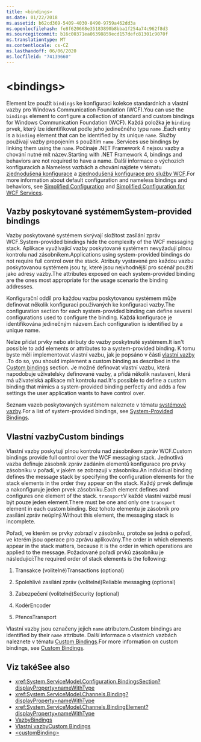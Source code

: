 ```yaml
---
title: <bindings>
ms.date: 01/22/2018
ms.assetid: b62cd369-5409-4030-8490-9759a462dd3a
ms.openlocfilehash: fe8f620668e35183890b8bba1f254a74c962f8d3
ms.sourcegitcommit: b16c00371ea06398859ecd157defc81301c9070f
ms.translationtype: MT
ms.contentlocale: cs-CZ
ms.lasthandoff: 06/06/2020
ms.locfileid: "74139660"
---
```

# \<bindings>

<span data-ttu-id="aba0f-101">Element lze použít `bindings` ke konfiguraci kolekce standardních a vlastní vazby pro Windows Communication Foundation (WCF).</span><span class="sxs-lookup"><span data-stu-id="aba0f-101">You can use the `bindings` element to configure a collection of standard and custom bindings for Windows Communication Foundation (WCF).</span></span> <span data-ttu-id="aba0f-102">Každá položka je `binding` prvek, který lze identifikovat podle jeho jedinečného typu `name` .</span><span class="sxs-lookup"><span data-stu-id="aba0f-102">Each entry is a `binding` element that can be identified by its unique `name`.</span></span> <span data-ttu-id="aba0f-103">Služby používají vazby propojením s použitím `name` .</span><span class="sxs-lookup"><span data-stu-id="aba0f-103">Services use bindings by linking them using the `name`.</span></span> <span data-ttu-id="aba0f-104">Počínaje .NET Framework 4 nejsou vazby a chování nutné mít název.</span><span class="sxs-lookup"><span data-stu-id="aba0f-104">Starting with .NET Framework 4, bindings and behaviors are not required to have a name.</span></span> <span data-ttu-id="aba0f-105">Další informace o výchozích konfiguracích a Nameless vazbách a chování najdete v tématu [zjednodušená konfigurace](../../../wcf/simplified-configuration.md) a [zjednodušená konfigurace pro služby WCF](../../../wcf/samples/simplified-configuration-for-wcf-services.md).</span><span class="sxs-lookup"><span data-stu-id="aba0f-105">For more information about default configuration and nameless bindings and behaviors, see [Simplified Configuration](../../../wcf/simplified-configuration.md) and [Simplified Configuration for WCF Services](../../../wcf/samples/simplified-configuration-for-wcf-services.md).</span></span>

## <a name="system-provided-bindings"></a><span data-ttu-id="aba0f-106">Vazby poskytované systémem</span><span class="sxs-lookup"><span data-stu-id="aba0f-106">System-provided bindings</span></span>

<span data-ttu-id="aba0f-107">Vazby poskytované systémem skrývají složitost zasílání zpráv WCF.</span><span class="sxs-lookup"><span data-stu-id="aba0f-107">System-provided bindings hide the complexity of the WCF messaging stack.</span></span> <span data-ttu-id="aba0f-108">Aplikace využívající vazby poskytované systémem nevyžadují plnou kontrolu nad zásobníkem.</span><span class="sxs-lookup"><span data-stu-id="aba0f-108">Applications using system-provided bindings do not require full control over the stack.</span></span> <span data-ttu-id="aba0f-109">Atributy vystavené pro každou vazbu poskytovanou systémem jsou ty, které jsou nejvhodnější pro scénář použití jako adresy vazby.</span><span class="sxs-lookup"><span data-stu-id="aba0f-109">The attributes exposed on each system-provided binding are the ones most appropriate for the usage scenario the binding addresses.</span></span>

<span data-ttu-id="aba0f-110">Konfigurační oddíl pro každou vazbu poskytovanou systémem může definovat několik konfigurací používaných ke konfiguraci vazby.</span><span class="sxs-lookup"><span data-stu-id="aba0f-110">The configuration section for each system-provided binding can define several configurations used to configure the binding.</span></span> <span data-ttu-id="aba0f-111">Každá konfigurace je identifikována jedinečným názvem.</span><span class="sxs-lookup"><span data-stu-id="aba0f-111">Each configuration is identified by a unique name.</span></span>

<span data-ttu-id="aba0f-112">Nelze přidat prvky nebo atributy do vazby poskytnuté systémem.</span><span class="sxs-lookup"><span data-stu-id="aba0f-112">It isn't possible to add elements or attributes to a system-provided binding.</span></span> <span data-ttu-id="aba0f-113">K tomu byste měli implementovat vlastní vazbu, jak je popsáno v části [vlastní vazby](#custom-bindings) .</span><span class="sxs-lookup"><span data-stu-id="aba0f-113">To do so, you should implement a custom binding as described in the [Custom bindings](#custom-bindings) section.</span></span> <span data-ttu-id="aba0f-114">Je možné definovat vlastní vazbu, která napodobuje uživatelsky definované vazby, a přidá několik nastavení, která má uživatelská aplikace mít kontrolu nad.</span><span class="sxs-lookup"><span data-stu-id="aba0f-114">It's possible to define a custom binding that mimics a system-provided binding perfectly and adds a few settings the user application wants to have control over.</span></span>  

<span data-ttu-id="aba0f-115">Seznam vazeb poskytovaných systémem naleznete v tématu [systémové vazby](../../../wcf/system-provided-bindings.md).</span><span class="sxs-lookup"><span data-stu-id="aba0f-115">For a list of system-provided bindings, see [System-Provided Bindings](../../../wcf/system-provided-bindings.md).</span></span>

## <a name="custom-bindings"></a><span data-ttu-id="aba0f-116">Vlastní vazby</span><span class="sxs-lookup"><span data-stu-id="aba0f-116">Custom bindings</span></span>

<span data-ttu-id="aba0f-117">Vlastní vazby poskytují plnou kontrolu nad zásobníkem zpráv WCF.</span><span class="sxs-lookup"><span data-stu-id="aba0f-117">Custom bindings provide full control over the WCF messaging stack.</span></span> <span data-ttu-id="aba0f-118">Jednotlivá vazba definuje zásobník zpráv zadáním elementů konfigurace pro prvky zásobníku v pořadí, v jakém se zobrazují v zásobníku.</span><span class="sxs-lookup"><span data-stu-id="aba0f-118">An individual binding defines the message stack by specifying the configuration elements for the stack elements in the order they appear on the stack.</span></span> <span data-ttu-id="aba0f-119">Každý prvek definuje a nakonfiguruje jeden prvek zásobníku.</span><span class="sxs-lookup"><span data-stu-id="aba0f-119">Each element defines and configures one element of the stack.</span></span> <span data-ttu-id="aba0f-120">`transport`V každé vlastní vazbě musí být pouze jeden element.</span><span class="sxs-lookup"><span data-stu-id="aba0f-120">There must be one and only one `transport` element in each custom binding.</span></span> <span data-ttu-id="aba0f-121">Bez tohoto elementu je zásobník pro zasílání zpráv neúplný.</span><span class="sxs-lookup"><span data-stu-id="aba0f-121">Without this element, the messaging stack is incomplete.</span></span>

<span data-ttu-id="aba0f-122">Pořadí, ve kterém se prvky zobrazí v zásobníku, protože se jedná o pořadí, ve kterém jsou operace pro zprávu aplikovány.</span><span class="sxs-lookup"><span data-stu-id="aba0f-122">The order in which elements appear in the stack matters, because it is the order in which operations are applied to the message.</span></span> <span data-ttu-id="aba0f-123">Požadované pořadí prvků zásobníku je následující:</span><span class="sxs-lookup"><span data-stu-id="aba0f-123">The required order of stack elements is the following:</span></span>  

1. <span data-ttu-id="aba0f-124">Transakce (volitelné)</span><span class="sxs-lookup"><span data-stu-id="aba0f-124">Transactions (optional)</span></span>  

2. <span data-ttu-id="aba0f-125">Spolehlivé zasílání zpráv (volitelné)</span><span class="sxs-lookup"><span data-stu-id="aba0f-125">Reliable messaging (optional)</span></span>  

3. <span data-ttu-id="aba0f-126">Zabezpečení (volitelné)</span><span class="sxs-lookup"><span data-stu-id="aba0f-126">Security (optional)</span></span>  

4. <span data-ttu-id="aba0f-127">Kodér</span><span class="sxs-lookup"><span data-stu-id="aba0f-127">Encoder</span></span>  

5. <span data-ttu-id="aba0f-128">Přenos</span><span class="sxs-lookup"><span data-stu-id="aba0f-128">Transport</span></span>  

 <span data-ttu-id="aba0f-129">Vlastní vazby jsou označeny jejich `name` atributem.</span><span class="sxs-lookup"><span data-stu-id="aba0f-129">Custom bindings are identified by their `name` attribute.</span></span> <span data-ttu-id="aba0f-130">Další informace o vlastních vazbách naleznete v tématu [Custom Bindings](../../../wcf/extending/custom-bindings.md).</span><span class="sxs-lookup"><span data-stu-id="aba0f-130">For more information on custom bindings, see [Custom Bindings](../../../wcf/extending/custom-bindings.md).</span></span>

## <a name="see-also"></a><span data-ttu-id="aba0f-131">Viz také</span><span class="sxs-lookup"><span data-stu-id="aba0f-131">See also</span></span>

- <xref:System.ServiceModel.Configuration.BindingsSection?displayProperty=nameWithType>
- <xref:System.ServiceModel.Channels.Binding?displayProperty=nameWithType>
- <xref:System.ServiceModel.Channels.BindingElement?displayProperty=nameWithType>
- [<span data-ttu-id="aba0f-132">Vazby</span><span class="sxs-lookup"><span data-stu-id="aba0f-132">Bindings</span></span>](../../../wcf/bindings.md)
- [<span data-ttu-id="aba0f-133">Vlastní vazby</span><span class="sxs-lookup"><span data-stu-id="aba0f-133">Custom Bindings</span></span>](../../../wcf/extending/custom-bindings.md)
- [\<customBinding>](custombinding.md)
